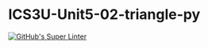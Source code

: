 # ICS3U-Unit5-02-triangle-py

[![GitHub's Super Linter](https://github.com/Rohnin-Barrette/ICS3U-Unit5-02-triangle-py/workflows/GitHub's%20Super%20Linter/badge.svg)](https://github.com/Rohnin-Barrette/ICS3U-Unit5-02-triangle-py/actions)
